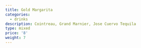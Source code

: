 ```yaml
---
title: Gold Margarita
categories:
  - drinks
description: Cointreau, Grand Marnier, Jose Cuervo Tequila
type: mixed
price: '8'
weight: 7
---
```


